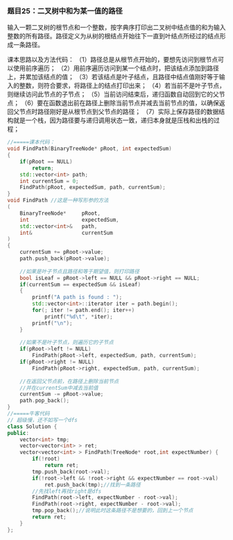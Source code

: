 ### 题目25：二叉树中和为某一值的路径
输入一颗二叉树的根节点和一个整数，按字典序打印出二叉树中结点值的和为输入整数的所有路径。路径定义为从树的根结点开始往下一直到叶结点所经过的结点形成一条路径。

课本思路以及方法代码：
（1）路径总是从根节点开始的，要想先访问到根节点可以使用前序遍历；
（2）用前序遍历访问到某一个结点时，把该结点添加到路径上，并累加该结点的值；
（3）若该结点是叶子结点，且路径中结点值刚好等于输入的整数，则符合要求，将路径上的结点打印出来；
（4）若当前不是叶子节点，则继续访问此节点的子节点；
（5）当前访问结束后，递归函数自动回到它的父节点；
（6）要在函数退出前在路径上删除当前节点并减去当前节点的值，以确保返回父节点时路径刚好是从根节点到父节点的路径；
（7）实际上保存路径的数据结构就是一个栈，因为路径要与递归调用状态一致，递归本身就是压栈和出栈的过程；

```c++
//=====课本代码：
void FindPath(BinaryTreeNode* pRoot, int expectedSum)
{
    if(pRoot == NULL)
        return;
    std::vector<int> path;
    int currentSum = 0;
    FindPath(pRoot, expectedSum, path, currentSum);
}
void FindPath //这是一种写形参的方法
(
    BinaryTreeNode*     pRoot,
    int                 expectedSum,
    std::vector<int>&   path,
    int&                currentSum
)
{
    currentSum += pRoot->value;
    path.push_back(pRoot->value);
    
    //如果是叶子节点且路径和等于期望值，则打印路径
    bool isLeaf = pRoot->left == NULL && pRoot->right == NULL;
    if(currentSum == expectedSum && isLeaf)
    {
        printf("A path is found : ");
        std::vector<int>::iterator iter = path.begin();
        for(; iter != path.end(); iter++)
            printf("%d\t", *iter);
        printf("\n");
    }
    
    //如果不是叶子节点，则遍历它的子节点
    if(pRoot->left != NULL)
        FindPath(pRoot->left, expectedSum, path, currentSum);
    if(pRoot->right != NULL)
        FindPath(pRoot->right, expectedSum, path, currentSum);
    
    //在返回父节点前，在路径上删除当前节点
    //并在currentSum中减去当前值
    currentSum -= pRoot->value;
    path.pop_back();
}
//=====牛客代码
// 超级慢，还不如写一个dfs
class Solution {
public:
    vector<int> tmp;
    vector<vector<int> > ret;
    vector<vector<int> > FindPath(TreeNode* root,int expectNumber) {
        if(!root)
            return ret;
        tmp.push_back(root->val);
        if(!root->left && !root->right && expectNumber == root->val)
            ret.push_back(tmp);//找到一条路径
        //先找left再找right是dfs
        FindPath(root->left, expectNumber - root->val);
        FindPath(root->right, expectNumber - root->val);
        tmp.pop_back();//说明此时这条路径不是想要的，回到上一个节点
        return ret;
    }
};

```
















